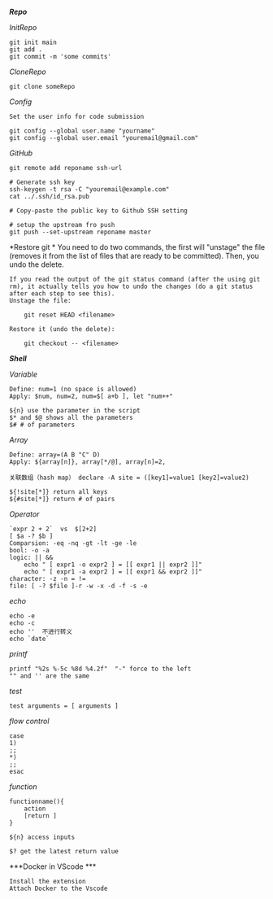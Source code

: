 ***Repo***

*InitRepo*
    
    git init main
    git add .
    git commit -m 'some commits'

*CloneRepo*

    git clone someRepo


*Config*

    Set the user info for code submission
    
    git config --global user.name "yourname"
    git config --global user.email "youremail@gmail.com"



*GitHub*

    
    git remote add reponame ssh-url
    
    # Generate ssh key
    ssh-keygen -t rsa -C "youremail@example.com"
    cat ../.ssh/id_rsa.pub
  
    # Copy-paste the public key to Github SSH setting

    # setup the upstream fro push
    git push --set-upstream reponame master 

*Restore git *
     	You need to do two commands, the first will "unstage" the file (removes it from the list of files that are ready to be committed). Then, you undo the delete.

	If you read the output of the git status command (after the using git rm), it actually tells you how to undo the changes (do a git status after each step to see this).
	Unstage the file:

		git reset HEAD <filename>

	Restore it (undo the delete):

		git checkout -- <filename>



***Shell***

*Variable*

    Define: num=1 (no space is allowed)
    Apply: $num, num=2, num=$[ a+b ], let "num++"

    ${n} use the parameter in the script
    $* and $@ shows all the parameters
    $# # of parameters
    
*Array*

    Define: array=(A B "C" D)
    Apply: ${array[n]}, array[*/@], array[n]=2, 

    关联数组（hash map） declare -A site = ([key1]=value1 [key2]=value2)

    ${!site[*]} return all keys
    ${#site[*]} return # of pairs
        
*Operator*

    `expr 2 + 2`  vs  $[2+2]
    [ $a -? $b ]
    Comparsion: -eq -nq -gt -lt -ge -le
    bool: -o -a 
    logic: || &&
        echo " [ expr1 -o expr2 ] = [[ expr1 || expr2 ]]"
        echo " [ expr1 -a expr2 ] = [[ expr1 && expr2 ]]"
    character: -z -n = !=
    file: [ -? $file ]-r -w -x -d -f -s -e

*echo*

    echo -e
    echo -c
    echo ''  不进行转义
    echo `date`
    
*printf*

    printf "%2s %-5c %8d %4.2f"  "-" force to the left
    "" and '' are the same
     
*test*

    test arguments = [ arguments ]

*flow control*

    case
    1)
    ;;
    *)
    ;;
    esac

*function*

    functionname(){
        action
        [return ]
    }

    ${n} access inputs

    $? get the latest return value


***Docker in VScode ***

   	Install the extension
	Attach Docker to the Vscode


  

